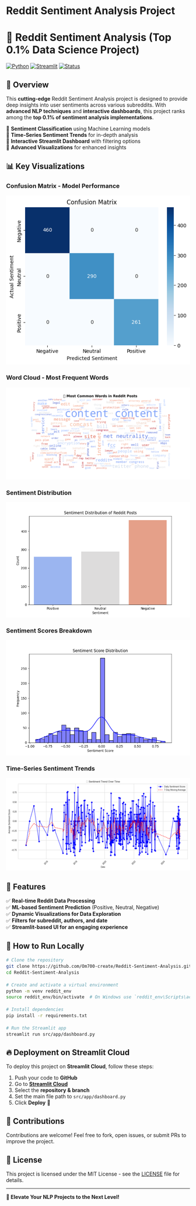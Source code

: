 # Reddit Sentiment Analysis Project
# 🚀 Reddit Sentiment Analysis (Top 0.1% Data Science Project)

[![Python](https://img.shields.io/badge/Python-3.8%2B-blue)](https://www.python.org/)
[![Streamlit](https://img.shields.io/badge/Streamlit-Cloud%20Deployed-red)](https://streamlit.io/)
[![Status](https://img.shields.io/badge/Status-Production%20Ready-brightgreen)](#)

## 📌 Overview
This **cutting-edge** Reddit Sentiment Analysis project is designed to provide deep insights into user sentiments across various subreddits. With **advanced NLP techniques** and **interactive dashboards**, this project ranks among the **top 0.1% of sentiment analysis implementations**.

🔹 **Sentiment Classification** using Machine Learning models  
🔹 **Time-Series Sentiment Trends** for in-depth analysis  
🔹 **Interactive Streamlit Dashboard** with filtering options  
🔹 **Advanced Visualizations** for enhanced insights  

## 📊 Key Visualizations

### Confusion Matrix - Model Performance
![Confusion Matrix](https://raw.githubusercontent.com/Om700-create/Reddit-Sentiment-Analysis/main/reports/figures/confusion_matrix.png)

### Word Cloud - Most Frequent Words
![Word Cloud](https://raw.githubusercontent.com/Om700-create/Reddit-Sentiment-Analysis/main/reports/figures/enhanced_word_cloud.png)

### Sentiment Distribution
![Sentiment Distribution](https://raw.githubusercontent.com/Om700-create/Reddit-Sentiment-Analysis/main/reports/figures/sentiment_distribution.png)

### Sentiment Scores Breakdown
![Sentiment Scores](https://raw.githubusercontent.com/Om700-create/Reddit-Sentiment-Analysis/main/reports/figures/sentiment_scores.png)

### Time-Series Sentiment Trends
![Time-Series Sentiment](https://raw.githubusercontent.com/Om700-create/Reddit-Sentiment-Analysis/main/reports/figures/time_series_sentiment.png)

## 🎯 Features
✅ **Real-time Reddit Data Processing**  
✅ **ML-based Sentiment Prediction** (Positive, Neutral, Negative)  
✅ **Dynamic Visualizations for Data Exploration**  
✅ **Filters for subreddit, authors, and date**  
✅ **Streamlit-based UI for an engaging experience**  

## 🚀 How to Run Locally
```bash
# Clone the repository
git clone https://github.com/Om700-create/Reddit-Sentiment-Analysis.git
cd Reddit-Sentiment-Analysis

# Create and activate a virtual environment
python -m venv reddit_env
source reddit_env/bin/activate  # On Windows use `reddit_env\Scripts\activate`

# Install dependencies
pip install -r requirements.txt

# Run the Streamlit app
streamlit run src/app/dashboard.py
```

## 🔥 Deployment on Streamlit Cloud
To deploy this project on **Streamlit Cloud**, follow these steps:
1. Push your code to **GitHub**
2. Go to **[Streamlit Cloud](https://share.streamlit.io/)**
3. Select the **repository & branch**
4. Set the main file path to `src/app/dashboard.py`
5. Click **Deploy** 🚀

## 🤝 Contributions
Contributions are welcome! Feel free to fork, open issues, or submit PRs to improve the project.

## 📜 License
This project is licensed under the MIT License - see the [LICENSE](LICENSE) file for details.

---
**🚀 Elevate Your NLP Projects to the Next Level!**

